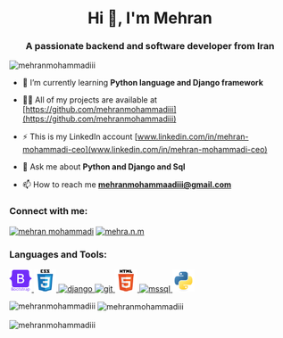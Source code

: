 <h1 align="center">Hi 👋, I'm Mehran</h1>
<h3 align="center">A passionate backend and software developer from Iran</h3>

<p align="left"> <img src="https://komarev.com/ghpvc/?username=mehranmohammadiii&label=Profile%20views&color=0e75b6&style=flat" alt="mehranmohammadiii" /> </p>

- 🌱 I’m currently learning **Python language and Django framework**

- 👨‍💻 All of my projects are available at [https://github.com/mehranmohammadiii](https://github.com/mehranmohammadiii)

- ⚡ This is my LinkedIn account [www.linkedin.com/in/mehran-mohammadi-ceo](www.linkedin.com/in/mehran-mohammadi-ceo)

- 💬 Ask me about **Python and Django and Sql**

- 📫 How to reach me **mehranmohammaadiii@gmail.com**

<h3 align="left">Connect with me:</h3>
<p align="left">
<a href="https://linkedin.com/in/mehran mohammadi" target="blank"><img align="center" src="https://raw.githubusercontent.com/rahuldkjain/github-profile-readme-generator/master/src/images/icons/Social/linked-in-alt.svg" alt="mehran mohammadi" height="30" width="40" /></a>
<a href="https://instagram.com/mehra.n.m" target="blank"><img align="center" src="https://raw.githubusercontent.com/rahuldkjain/github-profile-readme-generator/master/src/images/icons/Social/instagram.svg" alt="mehra.n.m" height="30" width="40" /></a>
</p>

<h3 align="left">Languages and Tools:</h3>
<p align="left"> <a href="https://getbootstrap.com" target="_blank" rel="noreferrer"> <img src="https://raw.githubusercontent.com/devicons/devicon/master/icons/bootstrap/bootstrap-plain-wordmark.svg" alt="bootstrap" width="40" height="40"/> </a> <a href="https://www.w3schools.com/css/" target="_blank" rel="noreferrer"> <img src="https://raw.githubusercontent.com/devicons/devicon/master/icons/css3/css3-original-wordmark.svg" alt="css3" width="40" height="40"/> </a> <a href="https://www.djangoproject.com/" target="_blank" rel="noreferrer"> <img src="https://cdn.worldvectorlogo.com/logos/django.svg" alt="django" width="40" height="40"/> </a> <a href="https://git-scm.com/" target="_blank" rel="noreferrer"> <img src="https://www.vectorlogo.zone/logos/git-scm/git-scm-icon.svg" alt="git" width="40" height="40"/> </a> <a href="https://www.w3.org/html/" target="_blank" rel="noreferrer"> <img src="https://raw.githubusercontent.com/devicons/devicon/master/icons/html5/html5-original-wordmark.svg" alt="html5" width="40" height="40"/> </a> <a href="https://www.microsoft.com/en-us/sql-server" target="_blank" rel="noreferrer"> <img src="https://www.svgrepo.com/show/303229/microsoft-sql-server-logo.svg" alt="mssql" width="40" height="40"/> </a> <a href="https://www.python.org" target="_blank" rel="noreferrer"> <img src="https://raw.githubusercontent.com/devicons/devicon/master/icons/python/python-original.svg" alt="python" width="40" height="40"/> </a> </p>

<p><img align="left" src="https://github-readme-stats.vercel.app/api/top-langs?username=mehranmohammadiii&show_icons=true&locale=en&layout=compact" alt="mehranmohammadiii" /></p>

<p>&nbsp;<img align="center" src="https://github-readme-stats.vercel.app/api?username=mehranmohammadiii&show_icons=true&locale=en" alt="mehranmohammadiii" /></p>

<p><img align="center" src="https://github-readme-streak-stats.herokuapp.com/?user=mehranmohammadiii&" alt="mehranmohammadiii" /></p>
